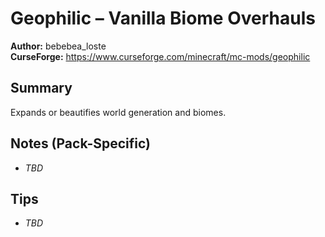 # Geophilic – Vanilla Biome Overhauls

**Author:** bebebea_loste  
**CurseForge:** https://www.curseforge.com/minecraft/mc-mods/geophilic

## Summary
Expands or beautifies world generation and biomes.

## Notes (Pack-Specific)
- _TBD_

## Tips
- _TBD_

